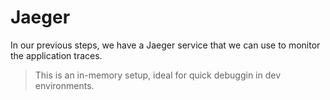 # Jaeger

In our previous steps, we have a Jaeger service that we can use to monitor the application traces. 

> This is an in-memory setup, ideal for quick debuggin in dev environments.